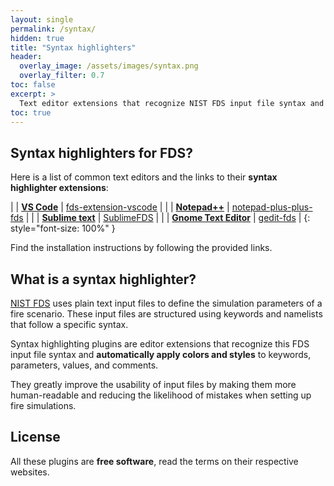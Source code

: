 ```yaml
---
layout: single
permalink: /syntax/
hidden: true
title: "Syntax highlighters"
header:
  overlay_image: /assets/images/syntax.png
  overlay_filter: 0.7
toc: false
excerpt: >
  Text editor extensions that recognize NIST FDS input file syntax and automatically apply colors and styles to keywords and parameters.
toc: true
---
```


## Syntax highlighters for FDS?

Here is a list of common text editors and the links to their **syntax highlighter extensions**:

<!-- <div markdown="1" style="font-size:200%">
</div> -->

| <i class="fa-brands fa-windows"></i> <i class="fa-brands fa-apple"></i> <i class="fa-brands fa-linux"></i>  | [**VS Code**](https://code.visualstudio.com/) |  <i class="fa-solid fa-link"></i> [fds-extension-vscode](https://github.com/openbcl/fds-extension-vscode) |
| <i class="fa-brands fa-windows"></i> | [**Notepad++**](https://notepad-plus-plus.org/) | <i class="fa-solid fa-link"></i> [notepad-plus-plus-fds](https://github.com/firetools/notepad-plus-plus-fds) |
| <i class="fa-brands fa-apple"></i> | [**Sublime text**](https://www.sublimetext.com/) | <i class="fa-solid fa-link"></i> [SublimeFDS](https://github.com/rmcdermo/SublimeFDS) | 
| <i class="fa-brands fa-linux"></i> | [**Gnome Text Editor**](https://flathub.org/apps/org.gnome.TextEditor) | <i class="fa-solid fa-link"></i> [gedit-fds](https://github.com/firetools/gedit-fds) |
{: style="font-size: 100%" }

Find the installation instructions by following the provided links.

## What is a syntax highlighter?

[NIST FDS](https://pages.nist.gov/fds-smv/) uses plain text input files to define the simulation parameters of a fire scenario. These input files are structured using keywords and namelists that follow a specific syntax.

Syntax highlighting plugins are editor extensions that recognize this FDS input file syntax and **automatically apply colors and styles** to keywords, parameters, values, and comments.

They greatly improve the usability of input files by making them more human-readable and reducing the likelihood of mistakes when setting up fire simulations.

## License

All these plugins are **free software**, read the terms on their respective websites.
